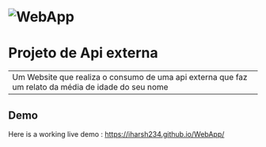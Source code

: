 # ![WebApp](https://i.imgur.com/m5KnQTN.png)
# Projeto de Api externa
<table>
<tr>
<td>
  Um Website que realiza o consumo de uma api externa que faz um relato da média de idade do seu nome
</td>
</tr>
</table>


## Demo
Here is a working live demo :  https://iharsh234.github.io/WebApp/



